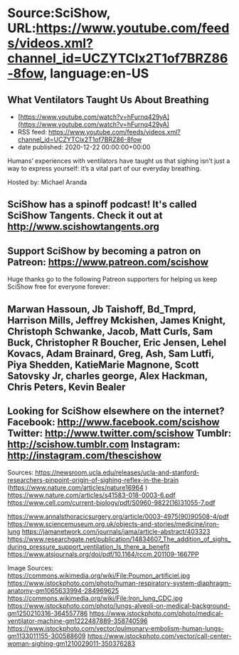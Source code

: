 # Source:SciShow, URL:https://www.youtube.com/feeds/videos.xml?channel_id=UCZYTClx2T1of7BRZ86-8fow, language:en-US

## What Ventilators Taught Us About Breathing
 - [https://www.youtube.com/watch?v=hFurnq429yA](https://www.youtube.com/watch?v=hFurnq429yA)
 - RSS feed: https://www.youtube.com/feeds/videos.xml?channel_id=UCZYTClx2T1of7BRZ86-8fow
 - date published: 2020-12-22 00:00:00+00:00

Humans’ experiences with ventilators have taught us that sighing isn’t just a way to express yourself: it’s a vital part of our everyday breathing.

Hosted by: Michael Aranda

SciShow has a spinoff podcast! It's called SciShow Tangents. Check it out at http://www.scishowtangents.org
----------
Support SciShow by becoming a patron on Patreon: https://www.patreon.com/scishow
----------
Huge thanks go to the following Patreon supporters for helping us keep SciShow free for everyone forever:

Marwan Hassoun, Jb Taishoff, Bd_Tmprd, Harrison Mills, Jeffrey Mckishen, James Knight, Christoph Schwanke, Jacob, Matt Curls, Sam Buck, Christopher R Boucher, Eric Jensen, Lehel Kovacs, Adam Brainard, Greg, Ash, Sam Lutfi, Piya Shedden, KatieMarie Magnone, Scott Satovsky Jr, charles george, Alex Hackman, Chris Peters, Kevin Bealer
----------
Looking for SciShow elsewhere on the internet?
Facebook: http://www.facebook.com/scishow
Twitter: http://www.twitter.com/scishow
Tumblr: http://scishow.tumblr.com
Instagram: http://instagram.com/thescishow
----------
Sources:
https://newsroom.ucla.edu/releases/ucla-and-stanford-researchers-pinpoint-origin-of-sighing-reflex-in-the-brain  (https://www.nature.com/articles/nature16964 )
https://www.nature.com/articles/s41583-018-0003-6.pdf 
https://www.cell.com/current-biology/pdf/S0960-9822(16)31055-7.pdf 

https://www.annalsthoracicsurgery.org/article/0003-4975(90)90508-4/pdf 
https://www.sciencemuseum.org.uk/objects-and-stories/medicine/iron-lung 
https://jamanetwork.com/journals/jama/article-abstract/403323 
https://www.researchgate.net/publication/14834607_The_addition_of_sighs_during_pressure_support_ventilation_Is_there_a_benefit 
https://www.atsjournals.org/doi/pdf/10.1164/rccm.201109-1667PP

Image Sources:
https://commons.wikimedia.org/wiki/File:Poumon_artificiel.jpg
https://www.istockphoto.com/photo/human-respiratory-system-diaphragm-anatomy-gm1065633994-284969625
https://commons.wikimedia.org/wiki/File:Iron_lung_CDC.jpg
https://www.istockphoto.com/photo/lungs-alveoli-on-medical-background-gm1250210316-364557786
https://www.istockphoto.com/photo/medical-ventilator-machine-gm1222487889-358740596
https://www.istockphoto.com/vector/pulmonary-embolism-human-lungs-gm1133011155-300588609
https://www.istockphoto.com/vector/call-center-woman-sighing-gm1210029011-350376283

